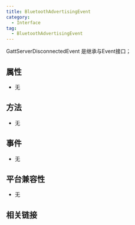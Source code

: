 ```yaml
---
title: BluetoothAdvertisingEvent
category:
  - Interface
tag:
  - BluetoothAdvertisingEvent
---
```


GattServerDisconnectedEvent 是继承与Event接口；



## 属性

  - 无

## 方法

  - 无

## 事件

  - 无

## 平台兼容性

  - 无

## 相关链接
 


